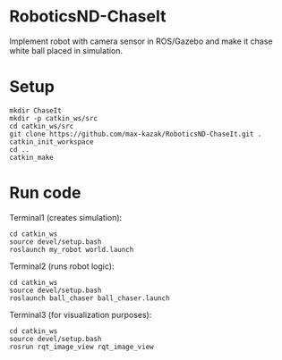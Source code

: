 # RoboticsND-ChaseIt
Implement robot with camera sensor in ROS/Gazebo and make it chase white ball placed in simulation.

# Setup

```
mkdir ChaseIt
mkdir -p catkin_ws/src
cd catkin_ws/src
git clone https://github.com/max-kazak/RoboticsND-ChaseIt.git .
catkin_init_workspace
cd ..
catkin_make
```

# Run code
Terminal1 (creates simulation):
```
cd catkin_ws
source devel/setup.bash
roslaunch my_robot world.launch
```

Terminal2 (runs robot logic):
```
cd catkin_ws
source devel/setup.bash
roslaunch ball_chaser ball_chaser.launch
```

Terminal3 (for visualization purposes):
```
cd catkin_ws
source devel/setup.bash
rosrun rqt_image_view rqt_image_view 
```
